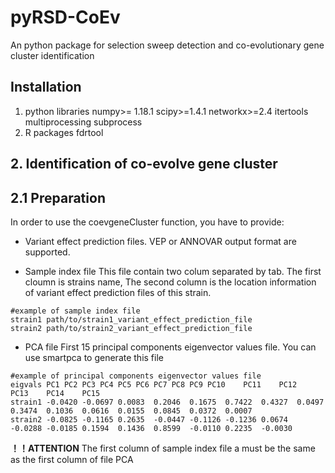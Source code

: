 # pyRSD-CoEv
An python package for selection sweep detection and co-evolutionary gene cluster identification

## Installation
1. python libraries
numpy>= 1.18.1
scipy>=1.4.1
networkx>=2.4
itertools
multiprocessing
subprocess
1. R packages
fdrtool



## 2. Identification of co-evolve gene cluster

## 2.1 Preparation
In order to use the coevgeneCluster function, you have to provide:
+ Variant effect prediction files. VEP or ANNOVAR output format are supported.

+ Sample index file
This file contain two colum separated by tab. The first cloumn is strains name, The second column is the location information of variant effect prediction files of this strain.
```
#example of sample index file
strain1	path/to/strain1_variant_effect_prediction_file
strain2	path/to/strain2_variant_effect_prediction_file
```
+ PCA file
First 15 principal components eigenvector values file. You can use smartpca to generate this file
```
#example of principal components eigenvector values file
eigvals	PC1	PC2	PC3	PC4	PC5	PC6	PC7	PC8	PC9	PC10	PC11	PC12	PC13	PC14	PC15
strain1	-0.0420	-0.0697	0.0083	0.2046	0.1675	0.7422	0.4327	0.0497	0.3474	0.1036	0.0616	0.0155	0.0845	0.0372	0.0007
strain2	-0.0825	-0.1165	0.2635	-0.0447	-0.1126	-0.1236	0.0674	-0.0288	-0.0185	0.1594	0.1436	0.8599	-0.0110	0.2235	-0.0030
```
**！！ATTENTION**
The first column of sample index file a must be the same as the first column of file PCA
